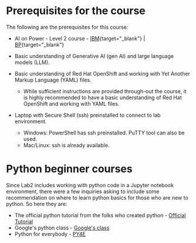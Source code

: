 # Prerequisites for the course

The following are the prerequisites for this course:

* AI on Power - Level 2 course - [IBM](https://yourlearning.ibm.com/activity/PLAN-95E47B97CBB5){target="_blank"} | [BP](https://learn.ibm.com/course/view.php?id=16329){target="_blank"}

* Basic understanding of Generative AI (gen AI) and large language models (LLM).

* Basic understanding of Red Hat OpenShift and working with Yet Another Markup Language (YAML) files. 
	- While sufficient instructions are provided through-out the course, it is highly recommended to have a basic understanding of Red Hat OpenShift and working with YAML files.

* Laptop with Secure Shell (ssh) preinstalled to connect to lab environment.
 	- Windows: PowerShell has ssh preinstalled. PuTTY tool can also be used.
    - Mac/Linux: ssh is already available.

# Python beginner courses

Since Lab2 includes working with python code in a Jupyter notebook environment, there were a few inquiries asking to include some recommendation on where to learn python basics for those who are new to python. So here they are:

* The official python tutorial from the folks who created python - [Official Tutorial](https://docs.python.org/2/tutorial/)
* Google's python class - [Google's class](https://developers.google.com/edu/python)
* Python for everybody - [PY4E](https://www.py4e.com/lessons)
